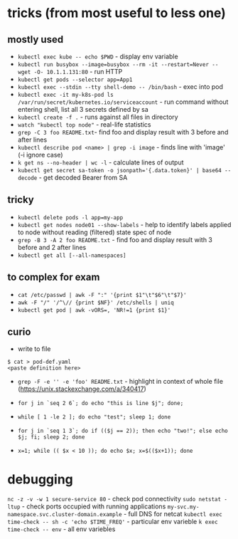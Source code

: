 # tricks (from most useful to less one)

## mostly used
- `kubectl exec kube -- echo $PWD` - display env variable
- `kubectl run busybox --image=busybox --rm -it --restart=Never -- wget -O- 10.1.1.131:80` - run HTTP 
- `kubectl get pods --selector app=App1`
- `kubectl exec --stdin --tty shell-demo -- /bin/bash` - exec into pod
- `kubectl exec -it my-k8s-pod ls /var/run/secret/kubernetes.io/serviceaccount` - run command without entering shell, list all 3 secrets defined by sa
- `kubectl create -f .` - runs against all files in directory
- `watch "kubectl top node"` - real-life statistics
- `grep -C 3 foo README.txt`- find foo and display result with 3 before and after lines
- `kubectl describe pod <name> | grep -i image` - finds line with 'image' (-i ignore case)
- `k get ns --no-header | wc -l` - calculate lines of output
- `kubectl get secret sa-token -o jsonpath='{.data.token}' | base64 --decode` - get decoded Bearer from SA

## tricky
- `kubectl delete pods -l app=my-app`
- `kubectl get nodes node01 --show-labels` - help to identify labels applied to node without reading (filtered) state spec of node
- `grep -B 3 -A 2 foo README.txt` - find foo and display result with 3 before and 2 after lines
- `kubectl get all [--all-namespaces]`

## to complex for exam
- `cat /etc/passwd | awk -F ":" '{print $1"\t"$6"\t"$7}'` 
- `awk -F "/" '/^\// {print $NF}' /etc/shells | uniq`
- `kubectl get pod | awk -vORS=, 'NR!=1 {print $1}'`

## curio
- write to file
```
$ cat > pod-def.yaml 
<paste definition here>
```
- `grep -F -e '' -e 'foo' README.txt` - highlight in context of whole file (https://unix.stackexchange.com/a/340417)

- ```for j in `seq 2 6`; do echo "this is line $j"; done;```
- ```while [ 1 -le 2 ]; do echo "test"; sleep 1; done```
- ```for j in `seq 1 3`; do if (($j == 2)); then echo "two!"; else echo $j; fi; sleep 2; done```
- ```x=1; while (( $x < 10 )); do echo $x; x=$(($x+1)); done```


# debugging 
`nc -z -v -w 1 secure-service 80` - check pod connectivity
`sudo netstat -ltup` - check ports occupied with running applications
`my-svc.my-namespace.svc.cluster-domain.example` - full DNS for netcat 
`kubectl exec time-check -- sh -c 'echo $TIME_FREQ'` - particular env varieble
`k exec time-check -- env` - all env variebles
